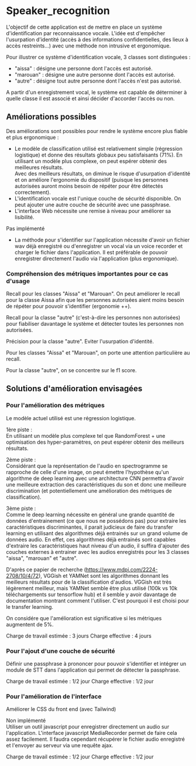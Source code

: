 # Speaker_recognition

L'objectif de cette application est de mettre en place un système d'identification par reconnaissance vocale. 
L'idée est d'empêcher l'usurpation d'identité (accès à des informations confidentielles, des lieux à accès restreints...) avec une méthode non intrusive et ergonomique.

Pour illustrer ce système d'identification vocale, 3 classes sont distinguées :
- "aissa" : désigne une personne dont l'accès est autorisé.
- "marouan" : désigne une autre personne dont l'accès est autorisé.
- "autre" : désigne tout autre personne dont l'accès n'est pas autorisé.

A partir d'un enregistrement vocal, le système est capable de déterminer à quelle classe il est associé et ainsi décider d'accorder l'accès ou non.

## Améliorations possibles

Des améliorations sont possibles pour rendre le système encore plus fiable et plus ergonomique :
- Le modèle de classification utilisé est relativement simple (régression logistique) et donne des résultats globaux peu satisfaisants (71%). En utilisant un modèle plus complexe, on peut espérer obtenir des meilleures résultats.   
Avec des meilleurs résultats, on diminue le risque d'usurpation d'identité et on améliore l'ergonomie du dispositif (puisque les personnes autorisées auront moins besoin de répéter pour être détectés correctement).
- L'identification vocale est l'unique couche de sécurité disponible. On peut ajouter une autre couche de sécurité avec une passphrase.
- L'interface Web nécessite une remise à niveau pour améliorer sa lisibilité.

Pas implémenté
- La méthode pour s'identifier sur l'application nécessite d'avoir un fichier wav déjà enregistré ou d'enregistrer un vocal via un voice recorder et charger le fichier dans l'application.
Il est préférable de pouvoir enregistrer directement l'audio via l'application (plus ergonomique).

### Compréhension des métriques importantes pour ce cas d'usage
Recall pour les classes "Aissa" et "Marouan". On peut améliorer le recall pour la classe Aissa afin que les personnes autorisées aient moins besoin de répéter pour pouvoir s'identifier (ergonomie ++).

Recall pour la classe "autre" (c'est-à-dire les personnes non autorisées) pour fiabiliser davantage le système et détecter toutes les personnes non autorisées.

Précision pour la classe "autre".
Eviter l'usurpation d'identité.

Pour les classes "Aissa" et "Marouan", on porte une attention particulière au recall.

Pour la classe "autre", on se concentre sur le f1 score.



## Solutions d'amélioration envisagées

### Pour l'amélioration des métriques
Le modèle actuel utilisé est une régression logistique.

1ère piste :  
En utilisant un modèle plus complexe tel que RandomForest + une optimisation des hyper-paramètres, on peut espérer obtenir des meilleurs résultats. 

2ème piste :  
Considérant que la représentation de l'audio en spectrogramme se rapproche de celle d'une image, on peut émettre l'hypothèse qu'un algorithme de deep learning avec une architecture CNN permettra d'avoir une meilleure extraction des caractéristiques du son et donc une meilleure discrimination (et potentiellement une amélioration des métriques de classification).

3ème piste :  
Comme le deep learning nécessite en général une grande quantité de données d'entrainement (ce que nous ne possédons pas) pour extraire les caractéristiques discriminantes, il parait judicieux de faire du transfer learning en utilisant des algorithmes déjà entrainés sur un grand volume de données audio. En effet, ces algorithmes déjà entrainés sont capables d'extraire les caractéristiques haut niveau d'un audio, il suffira d'ajouter des couches externes à entrainer avec les audios enregistrés pour les 3 classes "aissa", "marouan" et "autre".

D'après ce papier de recherche (https://www.mdpi.com/2224-2708/10/4/72), VGGish et YAMNet sont les algorithmes donnant les meilleurs résultats pour de la classification d'audios. VGGish est très légèrement meilleur, mais YAMNet semble être plus utilisé (100k vs 10k téléchargements sur tensorflow hub) et il semble y avoir davantage de documentation montrant comment l'utiliser. C'est pourquoi il est choisi pour le transfer learning.

On considére que l'amélioration est significative si les métriques augmentent de 5%.

Charge de travail estimée : 3 jours
Charge effective : 4 jours


### Pour l'ajout d'une couche de sécurité
Définir une passphrase à prononcer pour pouvoir s'identifier et intégrer un module de STT dans l'application qui permet de détecter la passphrase.

Charge de travail estimée : 1/2 jour
Charge effective : 1/2 jour


### Pour l'amélioration de l'interface
Améliorer le CSS du front end (avec Tailwind)

Non implémenté  
Utiliser un outil javascript pour enregistrer directement un audio sur l'application.
L'interface javascript MediaRecorder permet de faire cela assez facilement. Il faudra cependant récupérer le fichier audio enregistré et l'envoyer au serveur via une requête ajax.

Charge de travail estimée : 1/2 jour
Charge effective : 1/2 jour
